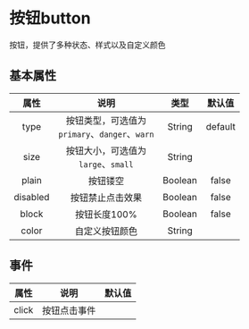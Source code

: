 # 按钮button
按钮，提供了多种状态、样式以及自定义颜色
## 基本属性

|  属性  | 说明 | 类型  |     默认值      |
| :------: | :------: | :-----: | :-------------: |
|   type   |  按钮类型，可选值为 <br />  `primary`、`danger`、`warn`  | String | default |
|  size    | 按钮大小，可选值为<br />`large`、`small`  |  String  |       |
| plain  | 按钮镂空  |  Boolean  |   false    |
| disabled | 按钮禁止点击效果  |  Boolean  |   false    |
|  block   | 按钮长度100%  |  Boolean  |   false    |
|  color   |  自定义按钮颜色  |   String  |       |

## 事件

|  属性  | 说明 |    默认值      |
| :------: | :------: | :-------------: |
|    click   |  按钮点击事件  |  |